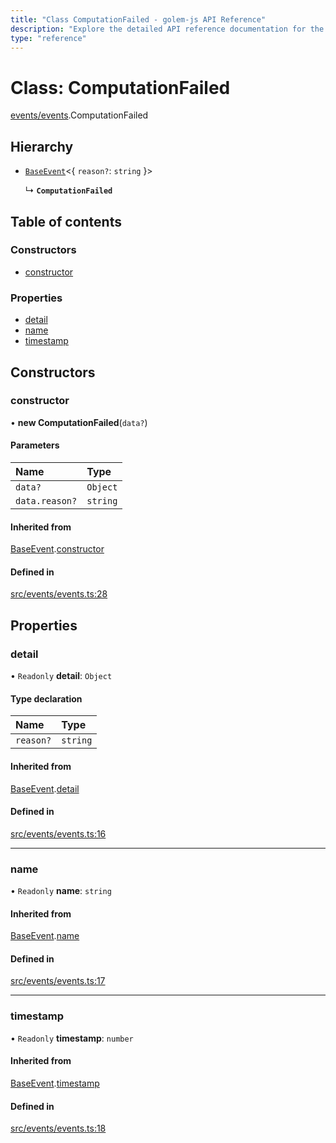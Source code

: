 ```yaml
---
title: "Class ComputationFailed - golem-js API Reference"
description: "Explore the detailed API reference documentation for the Class ComputationFailed within the golem-js SDK for the Golem Network."
type: "reference"
---
```

# Class: ComputationFailed

[events/events](../modules/events_events).ComputationFailed

## Hierarchy

- [`BaseEvent`](events_events.BaseEvent)<{ `reason?`: `string`  }\>

  ↳ **`ComputationFailed`**

## Table of contents

### Constructors

- [constructor](events_events.ComputationFailed#constructor)

### Properties

- [detail](events_events.ComputationFailed#detail)
- [name](events_events.ComputationFailed#name)
- [timestamp](events_events.ComputationFailed#timestamp)

## Constructors

### constructor

• **new ComputationFailed**(`data?`)

#### Parameters

| Name | Type |
| :------ | :------ |
| `data?` | `Object` |
| `data.reason?` | `string` |

#### Inherited from

[BaseEvent](events_events.BaseEvent).[constructor](events_events.BaseEvent#constructor)

#### Defined in

[src/events/events.ts:28](https://github.com/golemfactory/golem-js/blob/19d9abe/src/events/events.ts#L28)

## Properties

### detail

• `Readonly` **detail**: `Object`

#### Type declaration

| Name | Type |
| :------ | :------ |
| `reason?` | `string` |

#### Inherited from

[BaseEvent](events_events.BaseEvent).[detail](events_events.BaseEvent#detail)

#### Defined in

[src/events/events.ts:16](https://github.com/golemfactory/golem-js/blob/19d9abe/src/events/events.ts#L16)

___

### name

• `Readonly` **name**: `string`

#### Inherited from

[BaseEvent](events_events.BaseEvent).[name](events_events.BaseEvent#name)

#### Defined in

[src/events/events.ts:17](https://github.com/golemfactory/golem-js/blob/19d9abe/src/events/events.ts#L17)

___

### timestamp

• `Readonly` **timestamp**: `number`

#### Inherited from

[BaseEvent](events_events.BaseEvent).[timestamp](events_events.BaseEvent#timestamp)

#### Defined in

[src/events/events.ts:18](https://github.com/golemfactory/golem-js/blob/19d9abe/src/events/events.ts#L18)

